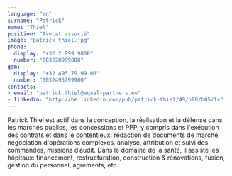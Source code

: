 ```yaml
---
language: "en"
surname: "Patrick"
name: "Thiel"
position: "Avocat associé"
image: "patrick_thiel.jpg"
phone:
  display: "+32 2 899 9808"
  number: "003228999808"
gsm:
  display: "+32 495 79 99 00"
  number: "0032495799900"
contacts:
- email: "patrick.thiel@equal-partners.eu"
- linkedin: "http://be.linkedin.com/pub/patrick-thiel/49/b80/b05/fr"
---
```

Patrick Thiel est actif dans la conception, la réalisation et la défense dans les marchés publics, les concessions et PPP, y compris dans l'exécution des contrats et dans le contentieux: rédaction de documents de marché, négociation d'opérations complexes, analyse, attribution et  suivi des commandes, missions d’audit. Dans le domaine de la santé, il assiste les hôpitaux: financement, restructuration, construction & rénovations, fusion, gestion du personnel, agréments, etc.